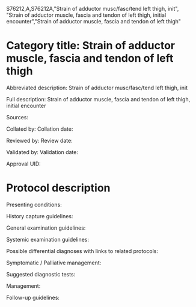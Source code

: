 S76212,A,S76212A,"Strain of adductor musc/fasc/tend left thigh, init", "Strain of adductor muscle, fascia and tendon of left thigh, initial encounter","Strain of adductor muscle, fascia and tendon of left thigh"
# Category title: Strain of adductor muscle, fascia and tendon of left thigh

Abbreviated description: Strain of adductor musc/fasc/tend left thigh, init

Full description: Strain of adductor muscle, fascia and tendon of left thigh, initial encounter

Sources:

Collated by:
Collation date:

Reviewed by:
Review date:

Validated by:
Validation date:

Approval UID:

# Protocol description

Presenting conditions:

History capture guidelines:

General examination guidelines:

Systemic examination guidelines:

Possible differential diagnoses with links to related protocols:

Symptomatic / Palliative management:

Suggested diagnostic tests:

Management:

Follow-up guidelines:
